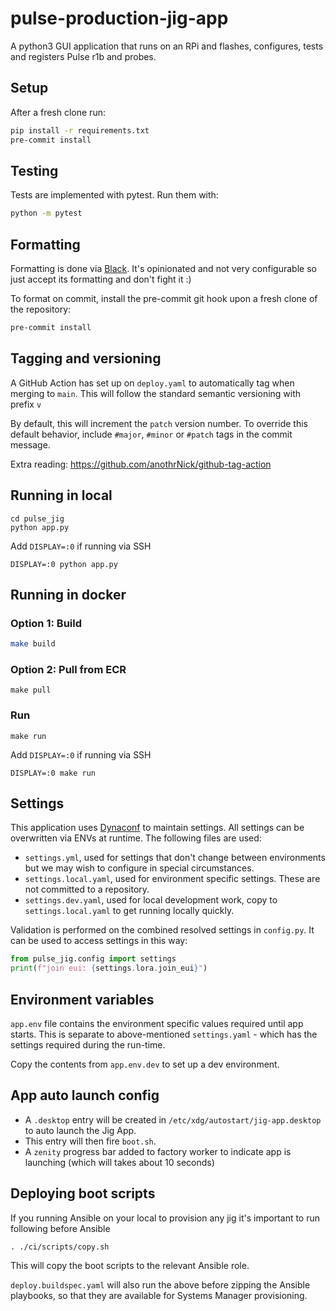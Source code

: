# pulse-production-jig-app

A python3 GUI application that runs on an RPi and flashes, configures, tests and registers Pulse r1b and probes.

## Setup

After a fresh clone run:

```bash
pip install -r requirements.txt
pre-commit install
```

## Testing

Tests are implemented with pytest. Run them with:

```bash
python -m pytest 
```

## Formatting

Formatting is done via [Black](https://github.com/psf/black). It's opinionated and not very configurable so just accept
its formatting and don't fight it :)

To format on commit, install the pre-commit git hook upon a fresh clone of the repository:

```bash
pre-commit install
```

## Tagging and versioning

A GitHub Action has set up on `deploy.yaml` to automatically tag when merging to `main`. This will follow the standard 
semantic versioning with prefix `v`

By default, this will increment the `patch` version number. To override this default behavior, 
include `#major`, `#minor` or `#patch` tags in the commit message. 

Extra reading: https://github.com/anothrNick/github-tag-action

## Running in local

```shell
cd pulse_jig
python app.py 
```

Add `DISPLAY=:0` if running via SSH
```shell
DISPLAY=:0 python app.py
```

## Running in docker

### Option 1: Build

```bash
make build
```

### Option 2: Pull from ECR

```shell
make pull 
```

### Run

```shell
make run
```

Add `DISPLAY=:0` if running via SSH
```shell
DISPLAY=:0 make run
```

## Settings

This application uses [Dynaconf](https://www.dynaconf.com/) to maintain settings. All settings can be overwritten via ENVs at runtime. The following files are used:

- `settings.yml`, used for settings that don't change between environments but we may wish to configure in special circumstances.
- `settings.local.yaml`, used for environment specific settings. These are not committed to a repository.
- `settings.dev.yaml`, used for local development work, copy to `settings.local.yaml` to get running locally quickly.

Validation is performed on the combined resolved settings in `config.py`. It can be used to access settings in this way:

```python
from pulse_jig.config import settings
print(f"join eui: {settings.lora.join_eui}")
```

## Environment variables
`app.env` file contains the environment specific values required until app starts. This is separate to above-mentioned
`settings.yaml` - which has the settings required during the run-time.

Copy the contents from `app.env.dev` to set up a dev environment.

## App auto launch config 
- A `.desktop` entry will be created in `/etc/xdg/autostart/jig-app.desktop` to auto launch the Jig App.
- This entry will then fire `boot.sh`.
- A `zenity` progress bar added to factory worker to indicate app is launching (which will takes about 10 seconds)

## Deploying boot scripts
If you running Ansible on your local to provision any jig it's important to run following before Ansible
```shell
. ./ci/scripts/copy.sh
```
This will copy the boot scripts to the relevant Ansible role.

`deploy.buildspec.yaml` will also run the above before zipping the Ansible playbooks, so that they are available for Systems Manager provisioning. 
